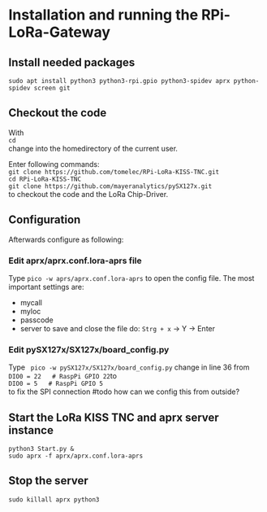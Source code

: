 # Installation and running the RPi-LoRa-Gateway

## Install needed packages
`
sudo apt install python3 python3-rpi.gpio python3-spidev aprx python-spidev screen git
`

## Checkout the code
With
<br/>
`
cd
`
<br/>
change into the homedirectory of the current user.

Enter following commands:<br/>
`git clone https://github.com/tomelec/RPi-LoRa-KISS-TNC.git`<br/>
`cd RPi-LoRa-KISS-TNC`<br/>
`git clone https://github.com/mayeranalytics/pySX127x.git`<br/>
to checkout the code and the LoRa Chip-Driver.

## Configuration
Afterwards configure as following:
### Edit aprx/aprx.conf.lora-aprs file
Type `pico -w aprs/aprx.conf.lora-aprs` to open the config file.
The most important settings are:
* mycall
* myloc
* passcode
* server
to save and close the file do:
`Strg + x` -> Y -> Enter

### Edit pySX127x/SX127x/board_config.py
Type ` pico -w pySX127x/SX127x/board_config.py` change in line 36
from<br/>
`DIO0 = 22   # RaspPi GPIO 22`to<br/>
`DIO0 = 5   # RaspPi GPIO 5`<br/>
to fix the SPI connection #todo how can we config this from outside?

## Start the LoRa KISS TNC and aprx server instance
`python3 Start.py &`<br/>
`sudo aprx -f aprx/aprx.conf.lora-aprs`


## Stop the server
`sudo killall aprx python3`
